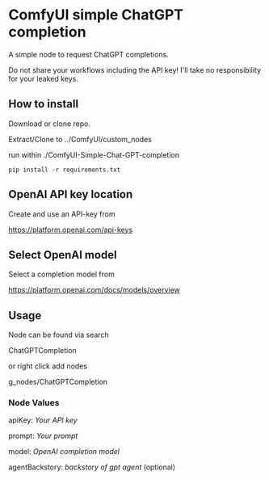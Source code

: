 # ComfyUI simple ChatGPT completion

A simple node to request ChatGPT completions.

Do not share your workflows including the API key!
I'll take no responsibility for your leaked keys.

## How to install
Download or clone repo.

Extract/Clone to ../ComfyUI/custom_nodes

run within ./ComfyUI-Simple-Chat-GPT-completion

```
pip install -r requirements.txt
```

## OpenAI API key location

Create and use an API-key from

https://platform.openai.com/api-keys

## Select OpenAI model

Select a completion model from 

https://platform.openai.com/docs/models/overview

## Usage

Node can be found via search

ChatGPTCompletion

or right click add nodes

g_nodes/ChatGPTCompletion

### Node Values

apiKey: *Your API key*

prompt: *Your prompt*

model: *OpenAI completion model*

agentBackstory: *backstory of gpt agent* (optional)


